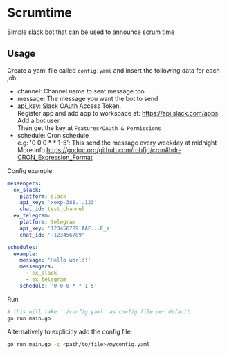 # Scrumtime
Simple slack bot that can be used to announce scrum time

## Usage

Create a yaml file called `config.yaml` and insert the following data for each job:

* channel: Channel name to sent message too
* message: The message you want the bot to send
* api_key: Slack OAuth Access Token.  
Register app and add app to workspace at: https://api.slack.com/apps  
Add a bot user.  
Then get the key at `Features/OAuth & Permissions`  
* schedule: Cron schedule  
    e.g: '0 0 0 * * 1-5': This send the message every weekday at midnight  
    More info https://godoc.org/github.com/robfig/cron#hdr-CRON_Expression_Format

Config example:

```yaml
messengers:
  ex_slack:
    platform: slack
    api_key: 'xoxp-388...123'
    chat_id: test_channel
  ex_telegram:
    platform: telegram
    api_key: '123456789:AAF...E_Y'
    chat_id: '-123456789'

schedules:
  example:
    message: 'Hello world!'
    messengers:
      - ex_slack
      - ex_telegram
    schedule: '0 0 0 * * 1-5'
```

Run
```sh
# this will take `./config.yaml` as config file per default
go run main.go
```

Alternatively to explicitly add the config file:
```sh
go run main.go -c <path/to/file>/myconfig.yaml
```
